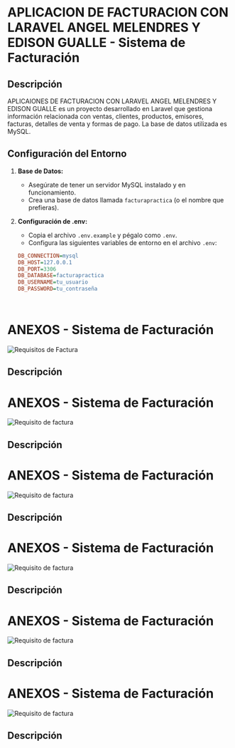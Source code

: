# APLICACION DE FACTURACION CON LARAVEL ANGEL MELENDRES Y EDISON GUALLE - Sistema de Facturación


## Descripción

APLICAIONES DE FACTURACION CON LARAVEL ANGEL MELENDRES Y EDISON GUALLE es un proyecto desarrollado en Laravel que gestiona información relacionada con ventas, clientes, productos, emisores, facturas, detalles de venta y formas de pago. La base de datos utilizada es MySQL.

## Configuración del Entorno

1. **Base de Datos:**
   - Asegúrate de tener un servidor MySQL instalado y en funcionamiento.
   - Crea una base de datos llamada `facturapractica` (o el nombre que prefieras).

2. **Configuración de .env:**
   - Copia el archivo `.env.example` y pégalo como `.env`.
   - Configura las siguientes variables de entorno en el archivo `.env`:

   ```ini
   DB_CONNECTION=mysql
   DB_HOST=127.0.0.1
   DB_PORT=3306
   DB_DATABASE=facturapractica
   DB_USERNAME=tu_usuario
   DB_PASSWORD=tu_contraseña




# ANEXOS - Sistema de Facturación

![Requisitos de Factura](https://github.com/EdisonGualle/factura/raw/main/anexos/factura.png)


## Descripción


# ANEXOS - Sistema de Facturación

![Requisito de factura](../anexos/fotobd.png)

## Descripción



# ANEXOS - Sistema de Facturación

![Requisito de factura](../anexos/fotoenv.png)

## Descripción


# ANEXOS - Sistema de Facturación

![Requisito de factura](../anexos/fotorunserve.png)

## Descripción


# ANEXOS - Sistema de Facturación

![Requisito de factura](../anexos/fotopostman1.png)

## Descripción


# ANEXOS - Sistema de Facturación

![Requisito de factura](../anexos/fotopostman2.png)

## Descripción

